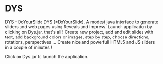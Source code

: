 # DYS
DYS - DoYourSlide DYS (*DoYourSlide). A modest java interface to generate sliders and web pages using Reveals and Impress. Launch application by clicking on Dys.jar. that's all !  Create new project, add and edit slides with text, add background colors or images, step by step, choose directions, rotations, perspectives ... 
Create nice and powerfull HTML5 and JS sliders in a couple of minutes !

Click on Dys.jar to launch the application.

